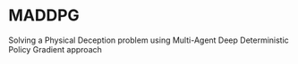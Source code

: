 # MADDPG
Solving a Physical Deception problem using Multi-Agent Deep Deterministic Policy Gradient approach
